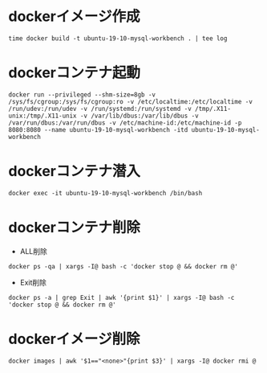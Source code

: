 # dockerイメージ作成
```
time docker build -t ubuntu-19-10-mysql-workbench . | tee log
```

# dockerコンテナ起動
```
docker run --privileged --shm-size=8gb -v /sys/fs/cgroup:/sys/fs/cgroup:ro -v /etc/localtime:/etc/localtime -v /run/udev:/run/udev -v /run/systemd:/run/systemd -v /tmp/.X11-unix:/tmp/.X11-unix -v /var/lib/dbus:/var/lib/dbus -v /var/run/dbus:/var/run/dbus -v /etc/machine-id:/etc/machine-id -p 8080:8080 --name ubuntu-19-10-mysql-workbench -itd ubuntu-19-10-mysql-workbench
```

# dockerコンテナ潜入
```
docker exec -it ubuntu-19-10-mysql-workbench /bin/bash
```

# dockerコンテナ削除

- ALL削除

```
docker ps -qa | xargs -I@ bash -c 'docker stop @ && docker rm @'
```

- Exit削除

```
docker ps -a | grep Exit | awk '{print $1}' | xargs -I@ bash -c 'docker stop @ && docker rm @'
```

# dockerイメージ削除
```
docker images | awk '$1=="<none>"{print $3}' | xargs -I@ docker rmi @
```
